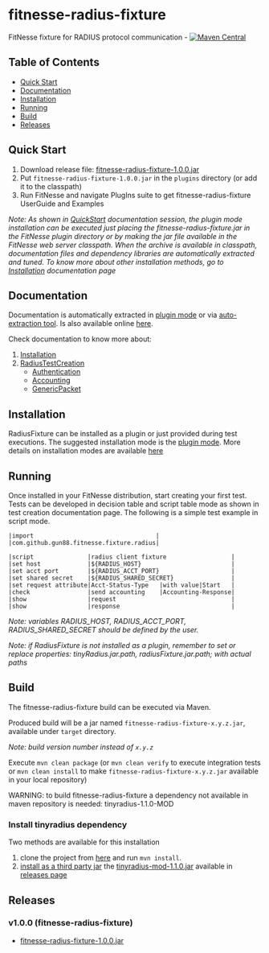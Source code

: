 # fitnesse-radius-fixture
FitNesse fixture for RADIUS protocol communication - [![Maven Central](https://img.shields.io/maven-central/v/com.github.gun88/fitnesse-radius-fixture.svg?label=Maven%20Central)](https://search.maven.org/search?q=g:%22com.github.gun88%22%20AND%20a:%22fitnesse-radius-fixture%22)

## Table of Contents

- [Quick Start](#quick-start)
- [Documentation](#documentation)
- [Installation](#installation)
- [Running](#running)
- [Build](#build)
- [Releases](#releases)


## Quick Start
1. Download release file: [fitnesse-radius-fixture-1.0.0.jar](https://github.com/gun88/fitnesse-radius-fixture/releases/download/v1.0.0/fitnesse-radius-fixture-1.0.0.jar)
2. Put `fitnesse-radius-fixture-1.0.0.jar` in the `plugins` directory (or add it to the classpath)
3. Run FitNesse and navigate PlugIns suite to get fitnesse-radius-fixture UserGuide and Examples

*Note: As shown in [QuickStart](https://gun88.github.io/fitnesse-radius-fixture/PlugIns.RadiusFixture.UserGuide) documentation session, the plugin mode installation can be executed just placing 
the fitnesse-radius-fixture.jar in the FitNesse plugin directory or by making the jar file available 
in the FitNesse web server classpath. When the archive is available in classpath, documentation 
files and dependency libraries are automatically extracted and tuned. To know more about 
other installation methods, go to [Installation](https://gun88.github.io/fitnesse-radius-fixture/PlugIns.RadiusFixture.UserGuide.Installation) documentation page*


## Documentation
Documentation is automatically extracted in [plugin mode](https://gun88.github.io/fitnesse-radius-fixture/PlugIns.RadiusFixture.UserGuide.Installation.PluginMode) or via [auto-extraction tool](https://gun88.github.io/fitnesse-radius-fixture/PlugIns.RadiusFixture.UserGuide.Installation.AutoExtractionMode). Is also 
available online [here](https://gun88.github.io/fitnesse-radius-fixture/PlugIns.RadiusFixture.UserGuide).

Check documentation to know more about:
1. [Installation](https://gun88.github.io/fitnesse-radius-fixture/PlugIns.RadiusFixture.UserGuide.Installation)
1. [RadiusTestCreation](https://gun88.github.io/fitnesse-radius-fixture/PlugIns.RadiusFixture.UserGuide.RadiusTestCreation)
    * [Authentication](https://gun88.github.io/fitnesse-radius-fixture/PlugIns.RadiusFixture.UserGuide.Authentication)
    * [Accounting](https://gun88.github.io/fitnesse-radius-fixture/PlugIns.RadiusFixture.UserGuide.Accounting)
    * [GenericPacket](https://gun88.github.io/fitnesse-radius-fixture/PlugIns.RadiusFixture.UserGuide.GenericPacket)


## Installation
RadiusFixture can be installed as a plugin or just provided during test executions. The suggested 
installation mode is the [plugin mode](https://gun88.github.io/fitnesse-radius-fixture/PlugIns.RadiusFixture.UserGuide.Installation.PluginMode).
More details on installation modes are available [here](https://gun88.github.io/fitnesse-radius-fixture/PlugIns.RadiusFixture.UserGuide.Installation)


## Running
Once installed in your FitNesse distribution, start creating your first test. Tests can 
be developed in decision table and script table mode as shown in test creation documentation 
page. The following is a simple test example in script mode.

    |import                                  |
    |com.github.gun88.fitnesse.fixture.radius|
    
    |script               |radius client fixture                  |
    |set host             |${RADIUS_HOST}                         |
    |set acct port        |${RADIUS_ACCT_PORT}                    |
    |set shared secret    |${RADIUS_SHARED_SECRET}                |
    |set request attribute|Acct-Status-Type   |with value|Start   |
    |check                |send accounting    |Accounting-Response|
    |show                 |request                                |
    |show                 |response                               |

*Note: variables RADIUS_HOST, RADIUS_ACCT_PORT, RADIUS_SHARED_SECRET should be defined by the user.*

*Note: if RadiusFixture is not installed as a plugin, remember to set or replace 
properties: tinyRadius.jar.path, radiusFixture.jar.path; with actual paths*


## Build
The fitnesse-radius-fixture build can be executed via Maven.

Produced build will be a jar named `fitnesse-radius-fixture-x.y.z.jar`, available under `target` directory.

*Note: build version number instead of `x.y.z`*

Execute `mvn clean package` (or `mvn clean verify` to execute integration tests 
or `mvn clean install` to make `fitnesse-radius-fixture-x.y.z.jar` available in your
local repository)

WARNING: to build fitnesse-radius-fixture a dependency not available in maven repository is needed: tinyradius-1.1.0-MOD

### Install tinyradius dependency
Two methods are available for this installation

 1. clone the project from [here](https://github.com/gun88/TinyRadius/tree/mod) and run `mvn install`.
 2. [install as a third party jar](https://maven.apache.org/guides/mini/guide-3rd-party-jars-local.html) the [tinyradius-mod-1.1.0.jar](https://github.com/gun88/TinyRadius/releases/download/untagged-f61effa5a03824e6c8b3/tinyradius-mod-1.0.0.jar) available in [releases page](https://github.com/gun88/TinyRadius/releases)


## Releases
### v1.0.0 (fitnesse-radius-fixture)
 - [fitnesse-radius-fixture-1.0.0.jar](https://github.com/gun88/fitnesse-radius-fixture/releases/download/v1.0.0/fitnesse-radius-fixture-1.0.0.jar)
